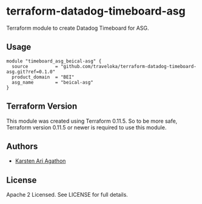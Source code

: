 terraform-datadog-timeboard-asg
=================

Terraform module to create Datadog Timeboard for ASG.



Usage
-----

```hcl
module "timeboard_asg_beical-asg" {
  source          = "github.com/traveloka/terraform-datadog-timeboard-asg.git?ref=0.1.0"
  product_domain  = "BEI"
  asg_name        = "beical-asg"
}
```

Terraform Version
-----------------

This module was created using Terraform 0.11.5. 
So to be more safe, Terraform version 0.11.5 or newer is required to use this module.

Authors
-------

* [Karsten Ari Agathon](https://github.com/karstenaa)

License
-------

Apache 2 Licensed. See LICENSE for full details.
